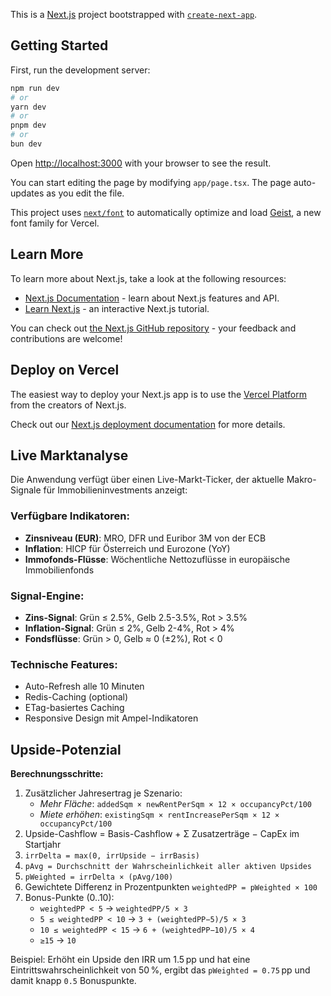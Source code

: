 This is a [Next.js](https://nextjs.org) project bootstrapped with [`create-next-app`](https://nextjs.org/docs/app/api-reference/cli/create-next-app).

## Getting Started

First, run the development server:

```bash
npm run dev
# or
yarn dev
# or
pnpm dev
# or
bun dev
```

Open [http://localhost:3000](http://localhost:3000) with your browser to see the result.

You can start editing the page by modifying `app/page.tsx`. The page auto-updates as you edit the file.

This project uses [`next/font`](https://nextjs.org/docs/app/building-your-application/optimizing/fonts) to automatically optimize and load [Geist](https://vercel.com/font), a new font family for Vercel.

## Learn More

To learn more about Next.js, take a look at the following resources:

- [Next.js Documentation](https://nextjs.org/docs) - learn about Next.js features and API.
- [Learn Next.js](https://nextjs.org/learn) - an interactive Next.js tutorial.

You can check out [the Next.js GitHub repository](https://github.com/vercel/next.js) - your feedback and contributions are welcome!

## Deploy on Vercel

The easiest way to deploy your Next.js app is to use the [Vercel Platform](https://vercel.com/new?utm_medium=default-template&filter=next.js&utm_source=create-next-app&utm_campaign=create-next-app-readme) from the creators of Next.js.

Check out our [Next.js deployment documentation](https://nextjs.org/docs/app/building-your-application/deploying) for more details.

## Live Marktanalyse

Die Anwendung verfügt über einen Live-Markt-Ticker, der aktuelle Makro-Signale für Immobilieninvestments anzeigt:

### Verfügbare Indikatoren:
- **Zinsniveau (EUR)**: MRO, DFR und Euribor 3M von der ECB
- **Inflation**: HICP für Österreich und Eurozone (YoY)
- **Immofonds-Flüsse**: Wöchentliche Nettozuflüsse in europäische Immobilienfonds

### Signal-Engine:
- **Zins-Signal**: Grün ≤ 2.5%, Gelb 2.5-3.5%, Rot > 3.5%
- **Inflation-Signal**: Grün ≤ 2%, Gelb 2-4%, Rot > 4%
- **Fondsflüsse**: Grün > 0, Gelb ≈ 0 (±2%), Rot < 0

### Technische Features:
- Auto-Refresh alle 10 Minuten
- Redis-Caching (optional)
- ETag-basiertes Caching
- Responsive Design mit Ampel-Indikatoren

## Upside-Potenzial

**Berechnungsschritte:**

1. Zusätzlicher Jahresertrag je Szenario:
   - *Mehr Fläche*: `addedSqm × newRentPerSqm × 12 × occupancyPct/100`
   - *Miete erhöhen*: `existingSqm × rentIncreasePerSqm × 12 × occupancyPct/100`
2. Upside-Cashflow = Basis-Cashflow + Σ Zusatzerträge − CapEx im Startjahr
3. `irrDelta = max(0, irrUpside − irrBasis)`
4. `pAvg = Durchschnitt der Wahrscheinlichkeit aller aktiven Upsides`
5. `pWeighted = irrDelta × (pAvg/100)`
6. Gewichtete Differenz in Prozentpunkten `weightedPP = pWeighted × 100`
7. Bonus-Punkte (0..10):
   - `weightedPP < 5` → `weightedPP/5 × 3`
   - `5 ≤ weightedPP < 10` → `3 + (weightedPP−5)/5 × 3`
   - `10 ≤ weightedPP < 15` → `6 + (weightedPP−10)/5 × 4`
   - `≥15` → `10`

Beispiel: Erhöht ein Upside den IRR um 1.5 pp und hat eine Eintrittswahrscheinlichkeit von 50 %, ergibt das `pWeighted = 0.75` pp und damit knapp `0.5` Bonuspunkte.
